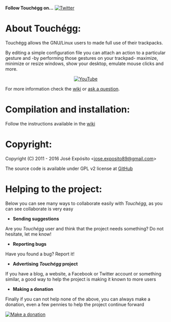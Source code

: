 **Follow Touchégg on...** [![](https://lh3.googleusercontent.com/-kRgKvb-T4_4/T9psNwZN3TI/AAAAAAAAANA/pwasxapdWm0/s33/twitter.png "Twitter")](https://twitter.com/#!/Jose__Exposito)

About Touchégg:
===============

Touchégg allows the GNU/Linux users to made full use of their trackpacks.

By editing a simple configuration file you can attach an action to a particular gesture and -by performing those gestures on your trackpad- maximize, minimize or resize windows, show your desktop, emulate mouse clicks and more.

<p align="center">
  <a href="https://www.youtube.com/watch?v=1Ek4QaFQ1qo">
    <img src="https://lh3.googleusercontent.com/jCG_VhjYFyY8HlyevwsSffoxYA065MI6NnWqB2sTDMdrm8M_WwuUbB9Gigyo8kKI6QSOPQbavegEHPpPsrNeDkBqbI3tviEqXAZrW6qlIO3ID2q1WcGbrhhJsi8vLUpOpH769weEzhsFdFbXXoIIbSHe3VIqwJ0LiIBnPFUeFAmwRQea4lv6soTWfU6ieyplP3eCAwxP6EZXhDUXhfgGPqVyfiR-capdju_BozL6mehoGAq1lm7W0JMIrw3wPxxifo7sibylEkCSx2m1zlpfnQ27qWtxM7ft97nBWamWTcZL8lB086_JXGznd91XVudasE9iNQS9zwLk7kg4WM8KNXl4mbV8RVqTANq9iBHorlZxPXAWy_xk_gbkDrMzUQirtZoN7J-4_bwqE3N68lzPdSsc5SMYH39YWR-qyCzPNMCvTv-ZXY8ygZeGBsbh7pQSZxu1DkFcYd7fZngpbU8n0VFk48uCReJve-sKXphQmr2hqkytJFew6YietBYDBYSVBAv1LBPwzLjt0iPuCVOVT04lK-uNemhmZV-5FVaQYO9rxFMufq58pz8ygaVyQ8If-sl7=w854-h480-no" alt="YouTube" />
  </a>
</p>

For more information check the [wiki](https://github.com/JoseExposito/touchegg/wiki) or [ask a question](https://github.com/JoseExposito/touchegg/issues).

Compilation and installation:
=============================

Follow the instructions available in the [wiki](https://github.com/JoseExposito/touchegg/wiki/How-to-compile-Touch%C3%A9gg-source-code)

Copyright:
==========

Copyright (C) 2011 - 2016 José Expósito <<jose.exposito89@gmail.com>> 

The source code is available under GPL v2 license at [GitHub](https://github.com/JoseExposito/touchegg)


Helping to the project:
=======================

Below you can see many ways to collaborate easily with _Touchégg_, as you can see collaborate is very easy

+ **Sending suggestions**

 Are you _Touchégg_ user and think that the project needs something? Do not hesitate, let me know!


+ **Reporting bugs**

 Have you found a bug? Report it!

+ **Advertising _Touchégg_ project**

 If you have a blog, a website, a Facebook or Twitter account or something similar, a good way to help the project is making it known to more users


+ **Making a donation**

 Finally if you can not help none of the above, you can always make a donation, even a few pennies to help the project continue forward

 [![](https://www.paypal.com/en_US/i/btn/btn_donateCC_LG.gif "Make a donation")](https://www.paypal.com/cgi-bin/webscr?cmd=_donations&business=FT2KS37PVG8PU&lc=US&item_name=Egg%20Software&currency_code=EUR&bn=PP%2dDonationsBF%3abtn_donateCC_LG%2egif%3aNonHosted)
